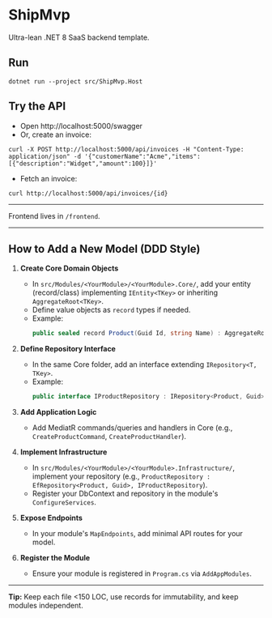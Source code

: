 # ShipMvp

Ultra-lean .NET 8 SaaS backend template.

## Run

```
dotnet run --project src/ShipMvp.Host
```

## Try the API

- Open http://localhost:5000/swagger
- Or, create an invoice:

```
curl -X POST http://localhost:5000/api/invoices -H "Content-Type: application/json" -d '{"customerName":"Acme","items":[{"description":"Widget","amount":100}]}'
```

- Fetch an invoice:

```
curl http://localhost:5000/api/invoices/{id}
```

---

Frontend lives in `/frontend`.

---

## How to Add a New Model (DDD Style)

1. **Create Core Domain Objects**

   - In `src/Modules/<YourModule>/<YourModule>.Core/`, add your entity (record/class) implementing `IEntity<TKey>` or inheriting `AggregateRoot<TKey>`.
   - Define value objects as `record` types if needed.
   - Example:
     ```csharp
     public sealed record Product(Guid Id, string Name) : AggregateRoot<Guid>(Id);
     ```

2. **Define Repository Interface**

   - In the same Core folder, add an interface extending `IRepository<T, TKey>`.
   - Example:
     ```csharp
     public interface IProductRepository : IRepository<Product, Guid> {}
     ```

3. **Add Application Logic**

   - Add MediatR commands/queries and handlers in Core (e.g., `CreateProductCommand`, `CreateProductHandler`).

4. **Implement Infrastructure**

   - In `src/Modules/<YourModule>/<YourModule>.Infrastructure/`, implement your repository (e.g., `ProductRepository : EfRepository<Product, Guid>, IProductRepository`).
   - Register your DbContext and repository in the module's `ConfigureServices`.

5. **Expose Endpoints**

   - In your module's `MapEndpoints`, add minimal API routes for your model.

6. **Register the Module**
   - Ensure your module is registered in `Program.cs` via `AddAppModules`.

---

**Tip:** Keep each file <150 LOC, use records for immutability, and keep modules independent.
